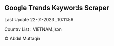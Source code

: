 

## Google Trends Keywords Scraper 
 
Last Update 22-01-2023 , 10:11:56

Country List :
VIETNAM.json



© Abdul Muttaqin 
